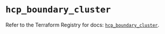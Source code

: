 # `hcp_boundary_cluster`

Refer to the Terraform Registry for docs: [`hcp_boundary_cluster`](https://registry.terraform.io/providers/hashicorp/hcp/0.98.1/docs/resources/boundary_cluster).
